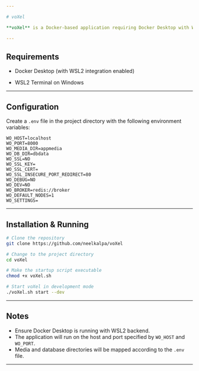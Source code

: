 ```yaml
---

# voXel

**voXel** is a Docker-based application requiring Docker Desktop with WSL2 support on Windows.

---
```


## Requirements

- Docker Desktop (with WSL2 integration enabled)
    
- WSL2 Terminal on Windows
    

---

## Configuration

Create a `.env` file in the project directory with the following environment variables:

```env
WO_HOST=localhost
WO_PORT=8000
WO_MEDIA_DIR=appmedia
WO_DB_DIR=dbdata
WO_SSL=NO
WO_SSL_KEY=
WO_SSL_CERT=
WO_SSL_INSECURE_PORT_REDIRECT=80
WO_DEBUG=NO
WO_DEV=NO
WO_BROKER=redis://broker
WO_DEFAULT_NODES=1
WO_SETTINGS=
```

---

## Installation & Running

```bash
# Clone the repository
git clone https://github.com/neelkalpa/voXel 

# Change to the project directory
cd voXel

# Make the startup script executable
chmod +x voXel.sh

# Start voXel in development mode
./voXel.sh start --dev
```

---

## Notes

- Ensure Docker Desktop is running with WSL2 backend.
- The application will run on the host and port specified by `WO_HOST` and `WO_PORT`.
- Media and database directories will be mapped according to the `.env` file.
    

---
